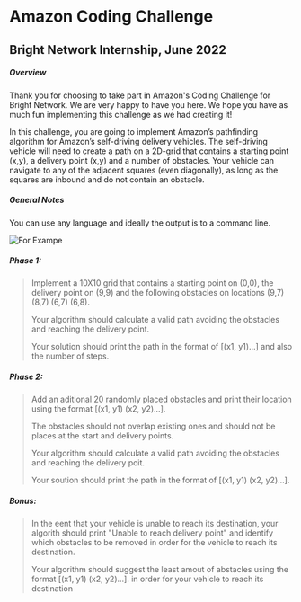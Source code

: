 # Amazon Coding Challenge 
## Bright Network Internship, June 2022
##### Overview

Thank you for choosing to take part in Amazon's Coding Challenge for Bright Network. We are very happy to have you 
here. We hope you have as much fun implementing this challenge as we had creating it!

In this challenge, you are going to implement Amazon’s pathfinding algorithm for Amazon’s self-driving delivery vehicles. 
The self-driving vehicle will need to create a path on a 2D-grid that contains a starting point (x,y), a delivery point (x,y)
and a number of obstacles. Your vehicle can navigate to any of the adjacent squares (even diagonally), as long as the 
squares are inbound and do not contain an obstacle.

##### General Notes

You can use any language and ideally the output is to a command line.

![For Exampe](image.png)

##### Phase 1: 
> Implement a 10X10 grid that contains a starting point on (0,0), the delivery point on (9,9) and the following obstacles on locations (9,7) (8,7) (6,7) (6,8).
>
>Your algorithm should calculate a valid path avoiding the obstacles and reaching the delivery point.
>
>Your solution should print the path in the format of [(x1, y1)...] and also the number of steps.

##### Phase 2: 
> Add an aditional 20 randomly placed obstacles and print their location using the format [(x1, y1) (x2, y2)...]. 
>
>The obstacles should not overlap existing ones and should not be places at the start and delivery points.
>
>Your algorithm should calculate a valid path avoiding the obstacles and reaching the delivery poit.
>
>Your soution should print the path in the format of [(x1, y1) (x2, y2)...]. 

##### Bonus:
>In the eent that your vehicle is unable to reach its destination, your algorith should print "Unable to reach delivery point" and identify which obstacles to be removed in order for the vehicle to reach its destination.
>
>Your algorithm should suggest the least amout of abstacles using the format [(x1, y1) (x2, y2)...].  in order for your vehicle to reach its destination

